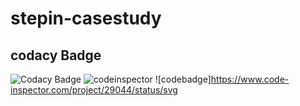 

# stepin-casestudy
## codacy Badge
![Codacy Badge](https://app.codacy.com/project/badge/Grade/70b9f722f2a24bcba421780d9141a395)
![codeinspector](https://www.code-inspector.com/project/29044/score/svg)
![codebadge]https://www.code-inspector.com/project/29044/status/svg
